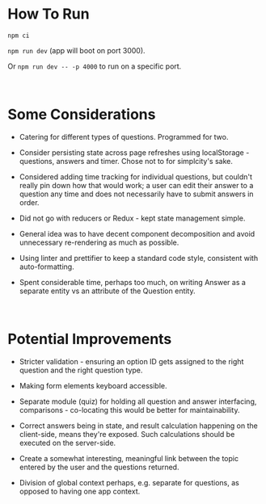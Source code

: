 # How To Run

`npm ci`

`npm run dev` (app will boot on port 3000).

Or `npm run dev -- -p 4000` to run on a specific port.

<br>

# Some Considerations

- Catering for different types of questions. Programmed for two.

- Consider persisting state across page refreshes using localStorage - questions, answers and timer. Chose not to for simplcity's sake.

- Considered adding time tracking for individual questions, but couldn't really pin down how that would work; a user can edit
their answer to a question any time and does not necessarily have to submit answers in order.

- Did not go with reducers or Redux - kept state management simple.

- General idea was to have decent component decomposition and avoid unnecessary re-rendering as much as possible.

- Using linter and prettifier to keep a standard code style, consistent with auto-formatting.

- Spent considerable time, perhaps too much, on writing Answer as a separate entity vs an attribute of the Question entity.


<br>

# Potential Improvements

- Stricter validation - ensuring an option ID gets assigned to the right question and the right question type.

- Making form elements keyboard accessible.

- Separate module (quiz) for holding all question and answer interfacing, comparisons - co-locating this would be better
for maintainability.

- Correct answers being in state, and result calculation happening on the client-side, means they're exposed. Such calculations should be executed on the server-side.

- Create a somewhat interesting, meaningful link between the topic entered by the user and the questions returned.

- Division of global context perhaps, e.g. separate for questions, as opposed to having one app context.
